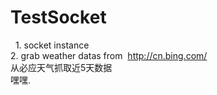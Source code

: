 #  TestSocket
   1. socket instance  
   2. grab weather datas from  <http://cn.bing.com/>  
   从必应天气抓取近5天数据  
      嘿嘿.
